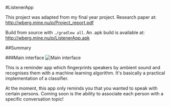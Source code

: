 #ListenerApp

This project was adapted from my final year project. Research paper at: http://wberg.mine.nu/p/Project_report.pdf

Build from source with `./gradlew all`. An .apk build is available at: http://wberg.mine.nu/p/ListenerApp.apk

##Summary

###Main interface
![Main interface](http://wberg.mine.nu/p/ListenerAppDoc/Screenshot_2016-05-13-16-16-00.png)

This is a reminder app which fingerprints speakers by ambient sound and recognises them with a machine learning algorithm. It's basically a practical implementation of a classifier.

At the moment, this app only reminds you that you wanted to speak with certain persons. Coming soon is the ability to associate each person with a specific conversation topic!
